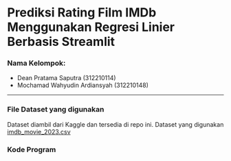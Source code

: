 # Prediksi Rating Film IMDb Menggunakan Regresi Linier Berbasis Streamlit

### Nama Kelompok:
- Dean Pratama Saputra (312210114)
- Mochamad Wahyudin Ardiansyah (312210148)
---
### File Dataset yang digunakan
Dataset diambil dari Kaggle dan tersedia di repo ini. Dataset yang digunakan [imdb_movie_2023.csv](https://github.com/Mwahyudin1/streamlit-imdb-app/imdb_movies_data_2023.csv)

### Kode Program
